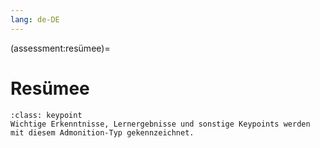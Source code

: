 ```yaml
---
lang: de-DE
---
```


(assessment:resümee)=
# Resümee

```{admonition} Keypoints
:class: keypoint
Wichtige Erkenntnisse, Lernergebnisse und sonstige Keypoints werden mit diesem Admonition-Typ gekennzeichnet.
```
